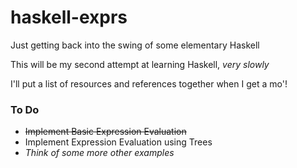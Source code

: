 # haskell-exprs

Just getting back into the swing of some elementary Haskell

This will be my second attempt at learning Haskell, *very slowly*

I'll put a list of resources and references together when I get a mo'!

### To Do

* ~~Implement Basic Expression Evaluation~~
* Implement Expression Evaluation using Trees
* *Think of some more other examples*
